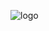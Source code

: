 ![logo](https://user-images.githubusercontent.com/49968799/71049338-994b6700-2174-11ea-8dcb-d9421942f670.jpeg)
